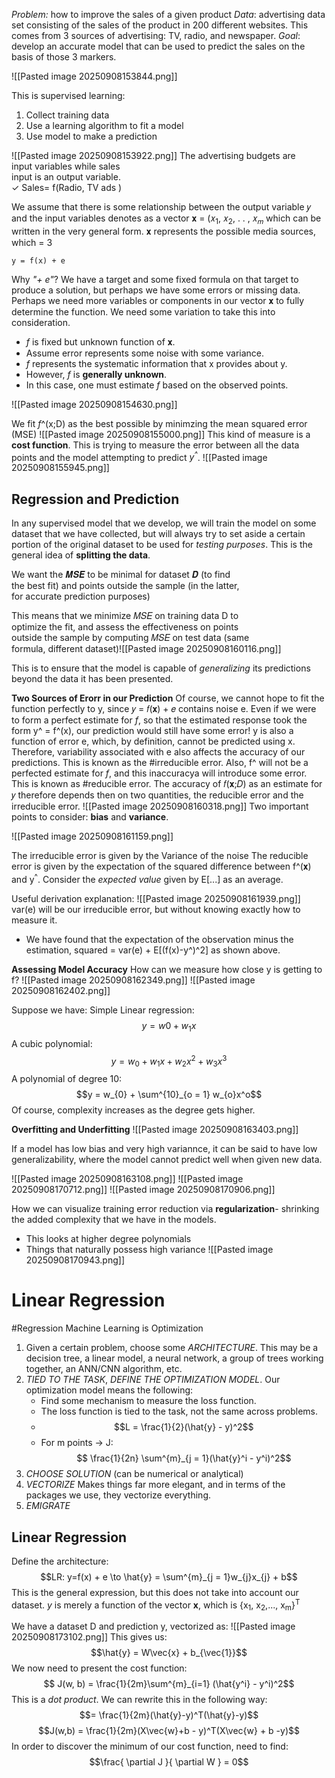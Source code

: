 *Problem:* how to improve the sales of a given product 
*Data*: advertising data set consisting of the sales of the product in 200 different websites. This comes from 3 sources of advertising: TV, radio, and newspaper. 
*Goal*: develop an accurate model that can be used to predict the sales on the basis of those 3 markers. 

![[Pasted image 20250908153844.png]]

This is supervised learning:  
1. Collect training data  
2. Use a learning algorithm to fit a model  
3. Use model to make a prediction

![[Pasted image 20250908153922.png]]
The advertising budgets are  
input variables while sales  
input is an output variable.  
✓ Sales= f(Radio, TV ads )

We assume that there is some relationship between the output variable 𝑦 and the input variables denotes as a vector 𝐱 = (𝑥<sub>1</sub>, 𝑥<sub>2</sub>, . . , 𝑥<sub>𝑚</sub> which can be written in the very general form.
𝐱 represents the possible media sources, which = 3

	y = f(x) + e

Why *"+ e"*? We have a target and some fixed formula on that target to produce a solution, but perhaps we have some errors or missing data. Perhaps we need more variables or components in our vector 𝐱 to fully determine the function. We need some variation to take this into consideration. 

- *f* is fixed but unknown function of 𝐱.
- Assume error represents some noise with some variance. 
- *f* represents the systematic information that x provides about y. 
- However, *f* is **generally unknown**.
- In this case, one must estimate *f* based on the observed points. 

![[Pasted image 20250908154630.png]]

We fit *f*^(x;D) as the best possible by minimzing the mean squared error (MSE)
![[Pasted image 20250908155000.png]]
This kind of measure is a **cost function**. 
This is trying to measure the error between all the data points and the model attempting to predict *y<sup>^</sup>*. 
![[Pasted image 20250908155945.png]]

## Regression and Prediction
In any supervised model that we develop, we will train the model on some dataset that we have collected, but will always try to set aside a certain portion of the original dataset to be used for *testing purposes*.
This is the general idea of **splitting the data**.

We want the 𝑴𝑺𝑬 to be minimal for dataset 𝑫 (to find  
the best fit) and points outside the sample (in the latter,  
for accurate prediction purposes)

This means that we minimize 𝑀𝑆𝐸 on training data D to  
optimize the fit, and assess the effectiveness on points  
outside the sample by computing 𝑀𝑆𝐸 on test data (same  
formula, different dataset)![[Pasted image 20250908160116.png]]

This is to ensure that the model is capable of *generalizing* its predictions beyond the data it has been presented. 

**Two Sources of Erorr in our Prediction**
Of course, we cannot hope to fit the function perfectly to y, since 𝑦 = 𝑓(𝐱) + 𝑒 contains noise e.
Even if we were to form a perfect estimate for *f*, so that the estimated response took the form y^ = f^(x), our prediction would still have some error!
	y is also a function of error e, which, by definition, cannot be predicted using x. 
	Therefore, variability associated with e also affects the accuracy of our predictions. This is known as the #irreducible error.
Also, f^ will not be a perfected estimate for *f*, and this inaccuracya will introduce some error. This is known as #reducible error.
The accuracy of 𝑓(𝐱;𝐷) as an estimate for 𝑦 therefore depends then on two quantities, the reducible error and the irreducible error.
![[Pasted image 20250908160318.png]]
Two important points to consider: **bias** and **variance**. 

![[Pasted image 20250908161159.png]]

The irreducible error is given by the Variance of the noise The reducible error is given by the expectation of the squared difference between f^(𝐱) and y<sup>^</sup>.
Consider the *expected value* given by E[...] as an average. 

Useful derivation explanation:
![[Pasted image 20250908161939.png]]
var(e) will be our irreducible error, but without knowing exactly how to measure it. 
- We have found that the expectation of the observation minus the estimation, squared = var(e) + E[(f(x)-y^)^2] as shown above. 

**Assessing Model Accuracy**
How can we measure how close y is getting to f? 
![[Pasted image 20250908162349.png]]
![[Pasted image 20250908162402.png]]

Suppose we have: 
Simple Linear regression: $$y = w0 + w_{1}x$$
A cubic polynomial: $$y = w_{0} +  w_{1}x + w_{2}x^2 + w_{3}x^3$$
A polynomial of degree 10: $$y = w_{0} + \sum^{10}_{o = 1} w_{o}x^o$$
Of course, complexity increases as the degree gets higher. 

**Overfitting and Underfitting**
![[Pasted image 20250908163403.png]]

If a model has low bias and very high variannce, it can be said to have low generalizability, where the model cannot predict well when given new data.

![[Pasted image 20250908163108.png]]
![[Pasted image 20250908170712.png]]
![[Pasted image 20250908170906.png]]

How we can visualize training error reduction via **regularization**- shrinking the added complexity that we have in the models. 
- This looks at higher degree polynomials
- Things that naturally possess high variance
![[Pasted image 20250908170943.png]]
# Linear Regression 
#Regression
Machine Learning is Optimization 
1) Given a certain problem, choose some *ARCHITECTURE*.
	This may be a decision tree, a linear model, a neural network, a group of trees working together, an ANN/CNN algorithm, etc. 
2) *TIED TO THE TASK*, *DEFINE THE OPTIMIZATION MODEL*.
	Our optimization model means the following:
	- Find some mechanism to measure the loss function. 
	- The loss function is tied to the task, not the same across problems.
	- $$L = \frac{1}{2}(\hat{y} - y)^2$$
	- For m points -> J: $$ \frac{1}{2n} \sum^{m}_{j = 1}(\hat{y}^i - y^i)^2$$
3) *CHOOSE SOLUTION* (can be numerical or analytical)
4) *VECTORIZE* 
	Makes things far more elegant, and in terms of the packages we use, they vectorize everything. 
5) *EMIGRATE*

## Linear Regression 
Define the architecture: 
$$LR: y=f(x) + e \to \hat{y} = \sum^{m}_{j = 1}w_{j}x_{j} + b$$
This is the general expression, but this does not take into account our dataset. *y* is merely a function of the vector **x**, which is {x<sub>1</sub>, x<sub>2</sub>,..., x<sub>m</sub>}<sup>T</sup> 

We have a dataset D and prediction y, vectorized as:
![[Pasted image 20250908173102.png]]
This gives us: $$\hat{y} = W\vec{x} + b_{\vec{1}}$$
We now need to present the cost function:
$$ J(w, b) = \frac{1}{2m}\sum^{m}_{i=1} (\hat{y^i} - y^i)^2$$
This is a *dot product*. 
We can rewrite this in the following way:
$$= \frac{1}{2m}(\hat{y}-y)^T(\hat{y}-y)$$
$$J(w,b) = \frac{1}{2m}(X\vec{w}+b - y)^T(X\vec{w} + b -y)$$
In order to discover the minimum of our cost function, need to find:
$$\frac{ \partial J }{ \partial W }  = 0$$





